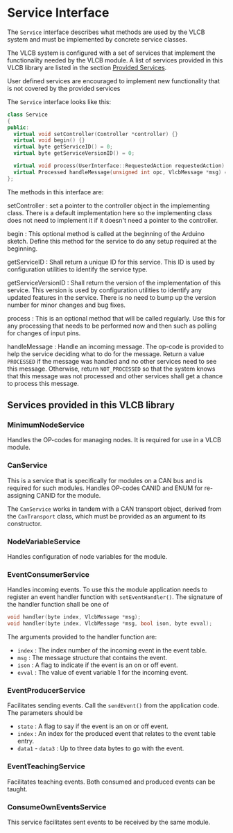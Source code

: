# Service Interface
The ```Service``` interface describes what methods are used by the VLCB system
and must be implemented by concrete service classes.

The VLCB system is configured with a set of services that implement the functionality
needed by the VLCB module.
A list of services provided in this VLCB library are listed in the section [Provided Services](#provided-services).

User defined services are encouraged to implement new functionality that is not covered
by the provided services

The ```Service``` interface looks like this:
```C++
class Service
{
public:
  virtual void setController(Controller *controller) {}
  virtual void begin() {}
  virtual byte getServiceID() = 0;
  virtual byte getServiceVersionID() = 0;

  virtual void process(UserInterface::RequestedAction requestedAction) {}
  virtual Processed handleMessage(unsigned int opc, VlcbMessage *msg) = 0;
};
```

The methods in this interface are:

setController
: set a pointer to the controller object in the implementing class.
There is a default implementation here so the implementing class does not need to implement
it if it doesn't need a pointer to the controller.

begin
: This optional method is called at the beginning of the Arduino sketch.
Define this method for the service to do any setup required at the beginning. 

getServiceID
: Shall return a unique ID for this service.
This ID is used by configuration utilities to identify the service type.

getServiceVersionID
: Shall return the version of the implementation of this service.
This version is used by configuration utilities to identify any updated features in the
service. 
There is no need to bump up the version number for minor changes and bug fixes. 

process
: This is an optional method that will be called regularly.
Use this for any processing that needs to be performed now and then such as polling for
changes of input pins.

handleMessage
: Handle an incoming message.
The op-code is provided to help the service deciding what to do for the message.
Return a value ```PROCESSED``` if the message was handled and no other services need
to see this message. 
Otherwise, return ```NOT_PROCESSED``` so that the system knows that this message was not
processed and other services shall get a chance to process this message.


## Services provided in this VLCB library

### MinimumNodeService
Handles the OP-codes for managing nodes.
It is required for use in a VLCB module.

### CanService
This is a service that is specifically for modules on a CAN bus and is required for such modules.
Handles OP-codes CANID and ENUM for re-assigning CANID for the module.

The ```CanService``` works in tandem with a CAN transport object, derived from the 
```CanTransport``` class, which must be provided as an argument to its constructor.

### NodeVariableService
Handles configuration of node variables for the module.

### EventConsumerService
Handles incoming events.
To use this the module application needs to register an event handler function with
```setEventHandler()```.
The signature of the handler function shall be one of
```C++
void handler(byte index, VlcbMessage *msg);
void handler(byte index, VlcbMessage *msg, bool ison, byte evval);
```
The arguments provided to the handler function are:
* ```index``` : The index number of the incoming event in the event table.
* ```msg``` : The message structure that contains the event.
* ```ison``` : A flag to indicate if the event is an on or off event.
* ```evval``` : The value of event variable 1 for the incoming event.

### EventProducerService
Facilitates sending events. 
Call the ```sendEvent()``` from the application code.
The parameters should be
* ```state``` : A flag to say if the event is an on or off event.
* ```index``` : An index for the produced event that relates to the event table entry.
* ```data1``` - ```data3``` : Up to three data bytes to go with the event.

### EventTeachingService
Facilitates teaching events. 
Both consumed and produced events can be taught.

### ConsumeOwnEventsService
This service facilitates sent events to be received by the same module.